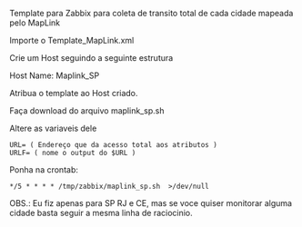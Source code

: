 Template para Zabbix para coleta de transito total de cada cidade mapeada pelo MapLink

Importe o Template_MapLink.xml

Crie um Host seguindo a seguinte estrutura

Host Name: Maplink_SP

Atribua o template ao Host criado.

Faça download do arquivo maplink_sp.sh

Altere as variaveis dele

	URL= ( Endereço que da acesso total aos atributos )
	URLF= ( nome o output do $URL )
	
Ponha na crontab:

	*/5 * * * * /tmp/zabbix/maplink_sp.sh  >/dev/null


OBS.: Eu fiz apenas para SP RJ e CE, mas se voce quiser monitorar alguma cidade basta seguir a mesma linha de raciocinio.


